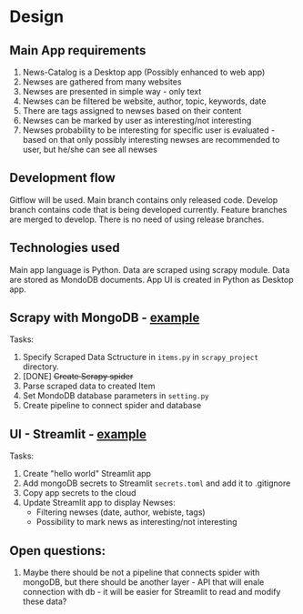 # Design

## Main App requirements
1. News-Catalog is a Desktop app (Possibly enhanced to web app)
2. Newses are gathered from many websites
3. Newses are presented in simple way - only text
4. Newses can be filtered be website, author, topic, keywords, date
5. There are tags assigned to newses based on their content
6. Newses can be marked by user as interesting/not interesting
7. Newses probability to be interesting for specific user is evaluated - based on that only possibly interesting newses are recommended to user, but he/she can see all newses

## Development flow
Gitflow will be used. Main branch contains only released code. Develop branch contains code that is being developed currently. Feature branches are merged to develop. There is no need of using release branches.

## Technologies used
Main app language is Python. Data are scraped using scrapy module. Data are stored as MondoDB documents. App UI is created in Python as Desktop app.

## Scrapy with MongoDB - [example](https://realpython.com/web-scraping-with-scrapy-and-mongodb/)
Tasks:
1. Specify Scraped Data Sctructure in `items.py` in `scrapy_project` directory.
2. [DONE] ~~Create Scrapy spider~~
3. Parse scraped data to created Item
4. Set MondoDB database parameters in `setting.py`
5. Create pipeline to connect spider and database

## UI - Streamlit - [example](https://docs.streamlit.io/knowledge-base/tutorials/databases/mongodb)
Tasks:
1. Create "hello world" Streamlit app
2. Add mongoDB secrets to Streamlit `secrets.toml` and add it to .gitignore
3. Copy app secrets to the cloud
4. Update Streamlit app to display Newses:
   * Filtering newses (date, author, webiste, tags)
   * Possibility to mark news as interesting/not interesting

## Open questions:
1. Maybe there should be not a pipeline that connects spider with mongoDB, but there should be another layer - API that will enale connection with db - it will be easier for Streamlit to read and modify these data?
   